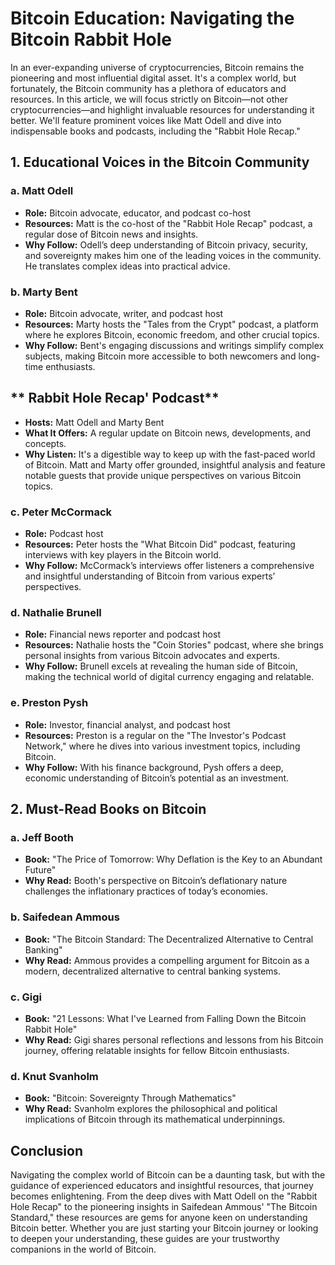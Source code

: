 # Bitcoin Education: Navigating the Bitcoin Rabbit Hole

In an ever-expanding universe of cryptocurrencies, Bitcoin remains the pioneering and most influential digital asset. It's a complex world, but fortunately, the Bitcoin community has a plethora of educators and resources. In this article, we will focus strictly on Bitcoin—not other cryptocurrencies—and highlight invaluable resources for understanding it better. We'll feature prominent voices like Matt Odell and dive into indispensable books and podcasts, including the "Rabbit Hole Recap."

## **1. Educational Voices in the Bitcoin Community**

### **a. Matt Odell**
- **Role:** Bitcoin advocate, educator, and podcast co-host
- **Resources:** Matt is the co-host of the "Rabbit Hole Recap" podcast, a regular dose of Bitcoin news and insights.
- **Why Follow:** Odell’s deep understanding of Bitcoin privacy, security, and sovereignty makes him one of the leading voices in the community. He translates complex ideas into practical advice.

### **b. Marty Bent**
- **Role:** Bitcoin advocate, writer, and podcast host
- **Resources:** Marty hosts the "Tales from the Crypt" podcast, a platform where he explores Bitcoin, economic freedom, and other crucial topics.
- **Why Follow:** Bent's engaging discussions and writings simplify complex subjects, making Bitcoin more accessible to both newcomers and long-time enthusiasts.

## ** Rabbit Hole Recap' Podcast**

- **Hosts:** Matt Odell and Marty Bent
- **What It Offers:** A regular update on Bitcoin news, developments, and concepts. 
- **Why Listen:** It's a digestible way to keep up with the fast-paced world of Bitcoin. Matt and Marty offer grounded, insightful analysis and feature notable guests that provide unique perspectives on various Bitcoin topics.

### **c. Peter McCormack**
- **Role:** Podcast host
- **Resources:** Peter hosts the "What Bitcoin Did" podcast, featuring interviews with key players in the Bitcoin world.
- **Why Follow:** McCormack’s interviews offer listeners a comprehensive and insightful understanding of Bitcoin from various experts’ perspectives.

### **d. Nathalie Brunell**
- **Role:** Financial news reporter and podcast host
- **Resources:** Nathalie hosts the "Coin Stories" podcast, where she brings personal insights from various Bitcoin advocates and experts.
- **Why Follow:** Brunell excels at revealing the human side of Bitcoin, making the technical world of digital currency engaging and relatable.

### **e. Preston Pysh**
- **Role:** Investor, financial analyst, and podcast host
- **Resources:** Preston is a regular on the "The Investor's Podcast Network," where he dives into various investment topics, including Bitcoin.
- **Why Follow:** With his finance background, Pysh offers a deep, economic understanding of Bitcoin’s potential as an investment.

## **2. Must-Read Books on Bitcoin**

### **a. Jeff Booth**
- **Book:** "The Price of Tomorrow: Why Deflation is the Key to an Abundant Future"
- **Why Read:** Booth's perspective on Bitcoin’s deflationary nature challenges the inflationary practices of today’s economies.

### **b. Saifedean Ammous**
- **Book:** "The Bitcoin Standard: The Decentralized Alternative to Central Banking"
- **Why Read:** Ammous provides a compelling argument for Bitcoin as a modern, decentralized alternative to central banking systems.

### **c. Gigi**
- **Book:** "21 Lessons: What I've Learned from Falling Down the Bitcoin Rabbit Hole"
- **Why Read:** Gigi shares personal reflections and lessons from his Bitcoin journey, offering relatable insights for fellow Bitcoin enthusiasts.

### **d. Knut Svanholm**
- **Book:** "Bitcoin: Sovereignty Through Mathematics"
- **Why Read:** Svanholm explores the philosophical and political implications of Bitcoin through its mathematical underpinnings.

## **Conclusion**

Navigating the complex world of Bitcoin can be a daunting task, but with the guidance of experienced educators and insightful resources, that journey becomes enlightening. From the deep dives with Matt Odell on the "Rabbit Hole Recap" to the pioneering insights in Saifedean Ammous' "The Bitcoin Standard," these resources are gems for anyone keen on understanding Bitcoin better. Whether you are just starting your Bitcoin journey or looking to deepen your understanding, these guides are your trustworthy companions in the world of Bitcoin.
